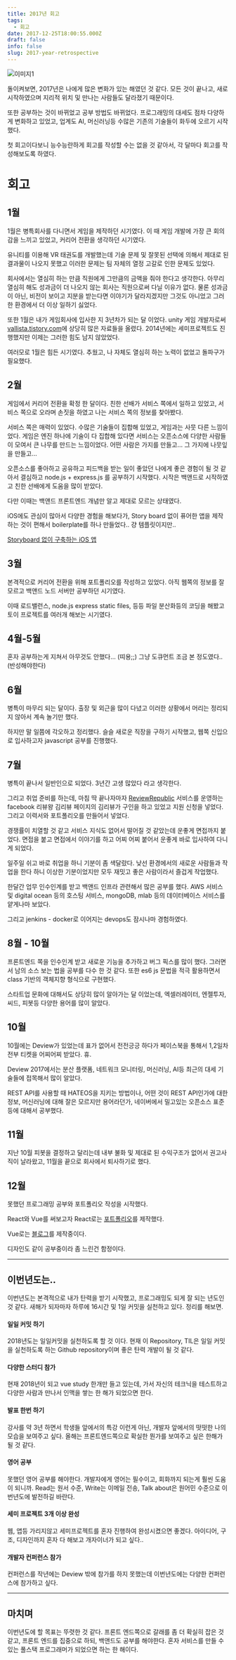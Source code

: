 ```yaml
---
title: 2017년 회고
tags:
  - 회고
date: 2017-12-25T18:00:55.000Z
draft: false
info: false
slug: 2017-year-retrospective
---
```


![이미지1](https://images.unsplash.com/photo-1421809313281-48f03fa45e9f?auto=format&fit=crop&w=2205&q=80)

돌이켜보면, 2017년은 나에게 많은 변화가 있는 해였던 것 같다. 모든 것이 끝나고, 새로 시작하였으며 지리적 위치 및 만나는 사람들도 달라졌기 때문이다.

또한 공부하는 것이 바뀌었고 공부 방법도 바뀌었다. 프로그래밍의 대세도 점차 다양하게 변화하고 있었고, 업계도 AI, 머신러닝등 수많은 기존의 기술들이 화두에 오르기 시작했다.

첫 회고이다보니 능수능란하게 회고를 작성할 수는 없을 것 같아서, 각 달마다 회고를 작성해보도록 하였다.

# 회고

## 1월

1월은 병특회사를 다니면서 게임을 제작하던 시기였다. 이 때 게임 개발에 가장 큰 회의감을 느끼고 있었고, 커리어 전환을 생각하던 시기였다.

유니티를 이용해 VR 태권도를 개발했는데 기술 문제 및 잘못된 선택에 의해서 제대로 된 결과물이 나오지 못했고 이러한 문제는 팀 자체의 열정 고갈로 인한 문제도 있었다.

회사에서는 열심히 하는 만큼 직원에게 그만큼의 금액을 줘야 한다고 생각한다. 아무리 열심히 해도 성과금이 더 나오지 않는 회사는 직원으로써 다닐 이유가 없다. 물론 성과금이 아닌, 비전이 보이고 지분을 받는다면 이야기가 달라지겠지만 그것도 아니었고 그러한 환경에서 더 이상 일하기 싫었다.

또한 1월은 내가 게임회사에 입사한 지 3년차가 되는 달 이었다. unity 게임 개발자로써 [vallista.tistory.com](https://vallista.tistory.com)에 상당히 많은 자료들을 올렸다. 2014년에는 세미프로젝트도 진행했지만 이제는 그러한 힘도 남지 않았었다.

여러모로 1월은 힘든 시기였다. 추웠고, 나 자체도 열심히 하는 노력이 없었고 돌파구가 필요했다.

## 2월

게임에서 커리어 전환을 확정 한 달이다.
친한 선배가 서비스 쪽에서 일하고 있었고, 서비스 쪽으로 오라며 손짓을 하였고 나는 서비스 쪽의 정보를 찾아봤다.

서비스 쪽은 매력이 있었다. 수많은 기술들이 집합해 있었고, 게임과는 사뭇 다른 느낌이었다. 게임은 엔진 하나에 기술이 다 집합해 있다면 서비스는 오픈소스에 다양한 사람들이 모여서 큰 나무를 만드는 느낌이었다. 어떤 사람은 가지를 만들고... 그 가지에 나뭇잎을 만들고...

오픈소스를 좋아하고 공유하고 피드백을 받는 일이 좋았던 나에게 좋은 경험이 될 것 같아서 결심하고 node.js + express.js 를 공부하기 시작했다. 시작은 백앤드로 시작하였고 친한 선배에게 도움을 많이 받았다.

다만 이때는 백앤드 프론트엔드 개념만 알고 제대로 모르는 상태였다.

iOS에도 관심이 많아서 다양한 경험을 해보다가, Story board 없이 퓨어한 앱을 제작하는 것이 편해서 boilerplate를 하나 만들었다.. 걍 템플릿이지만..

[Storyboard 없이 구축하는 iOS 앱](https://github.com/Vallista/NoUseStoryboard-BoilerPlate)

## 3월

본격적으로 커리어 전환을 위해 포트폴리오를 작성하고 있었다.
아직 웹쪽의 정보를 잘 모르고 백앤드 노드 서버만 공부하던 시기였다.

이때 로드밸런스, node.js express static files, 등등 파일 분산화등의 코딩을 해봤고 토이 프로젝트를 여러개 해보는 시기였다.

## 4월-5월

혼자 공부하는게 지쳐서 아무것도 안했다... (띠용;;)
그냥 도큐먼트 조금 본 정도였다.. (반성해야한다)

## 6월

병특이 마무리 되는 달이다. 출장 및 외근을 많이 다녔고 이러한 상황에서 머리는 정리되지 않아서 계속 놀기만 했다.

하지만 말 일쯤에 각오하고 정리했다. 슬슬 새로운 직장을 구하기 시작했고, 웹쪽 신입으로 입사하고자 javascript 공부를 진행했다.

## 7월

병특이 끝나서 일반인으로 되었다. 3년간 고생 많았다 라고 생각한다.

그리고 취업 준비를 하는데, 마침 딱 끝나자마자 [ReviewRepublic](https://reviewrepublic.net/) 서비스를 운영하는 facebook 리뷰왕 김리뷰 페이지의 김리뷰가 구인을 하고 있었고 지원 신청을 넣었다. 그리고 이력서와 포트폴리오를 만들어서 넣었다.

경쟁률이 치열할 것 같고 서비스 지식도 없어서 떨어질 것 같았는데 운좋게 면접까지 붙었다. 면접을 붙고 면접에서 이야기를 하고 어찌 어찌 붙어서 운좋게 바로 입사하여 다니게 되었다.

일주일 쉬고 바로 취업을 하니 기분이 좀 색달랐다. 낮선 환경에서의 새로운 사람들과 작업을 한다 하니 이상한 기분이었지만 모두 재밋고 좋은 사람이라서 즐겁게 작업했다.

한달간 업무 인수인계를 받고 백앤드 인프라 관련해서 많은 공부를 했다. AWS 서비스 및 digital ocean 등의 호스팅 서비스, mongoDB, mlab 등의 데이터베이스 서비스를 얕게나마 보았다.

그리고 jenkins - docker로 이어지는 devops도 잠시나마 경험하였다.

## 8월 - 10월

프론트엔드 쪽을 인수인계 받고 새로운 기능을 추가하고 버그 픽스를 많이 했다. 그러면서 남의 소스 보는 법을 공부를 다수 한 것 같다. 또한 es6 js 문법을 적극 활용하면서 class 기반의 객체지향 형식으로 구현했다.

스타트업 문화에 대해서도 상당히 많이 알아가는 달 이었는데, 엑셀러레이터, 엔젤투자, 씨드, 피봇등 다양한 용어를 많이 알았다.

## 10월

10월에는 Deview가 있었는데 표가 없어서 전전긍긍 하다가 페이스북을 통해서 1,2일차 전부 티켓을 어찌어찌 받았다. 휴.

Deview 2017에서는 분산 플랫폼, 네트워크 모니터링, 머신러닝, AI등 최근의 대세 기술들에 접목해서 많이 알았다.

REST API를 사용할 때 HATEOS을 지키는 방법이나, 어떤 것이 REST API인가에 대한 정보, 머신러닝에 대해 잘은 모르지만 용어라던가, 네이버에서 밀고있는 오픈소스 표준등에 대해서 공부했다.

## 11월

지난 10월 피봇을 결정하고 달리는데 내부 불화 및 제대로 된 수익구조가 없어서 권고사직이 날라왔고, 11월을 끝으로 회사에서 퇴사하기로 했다.

## 12월

못했던 프로그래밍 공부와 포트폴리오 작성을 시작했다.

React와 Vue를 써보고자 React로는 [포트폴리오](https://github.com/Vallista/portfolio)를 제작했다.

Vue로는 [블로그](https://github.com/Vallista/blog-source-code)를 제작중이다.

디자인도 같이 공부중이라 좀 느린건 함정이다.

---

## 이번년도는..

이번년도는 본격적으로 내가 탄력을 받기 시작했고, 프로그래밍도 되게 잘 되는 년도인 것 같다. 새해가 되자마자 하루에 16시간 및 1일 커밋을 실천하고 있다. 정리를 해보면.

#### 일일 커밋 하기

2018년도는 일일커밋을 실천하도록 할 것 이다. 현재 이 Repository, TIL은 일일 커밋을 실천하도록 하는 Github repository이며 좋은 탄력 개발이 될 것 같다.

#### 다양한 스터디 참가

현재 2018년이 되고 vue study 한개만 들고 있는데, 가서 자신의 테크닉을 테스트하고 다양한 사람과 만나서 인맥을 쌓는 한 해가 되었으면 한다.

#### 발표 한번 하기

강사를 약 3년 하면서 학생들 앞에서의 특강 이런게 아닌, 개발자 앞에서의 떳떳한 나의 모습을 보여주고 싶다.
올해는 프론트엔드쪽으로 확실한 뭔가를 보여주고 싶은 한해가 될 것 같다.

#### 영어 공부

못했던 영어 공부를 해야한다. 개발자에게 영어는 필수이고, 회화까지 되는게 훨씬 도움이 되니까. Read는 원서 수준, Write는 이메일 전송, Talk about은 원어민 수준으로 이번년도에 발전하길 바란다.

#### 세미 프로젝트 3개 이상 완성

웹, 앱등 가리지않고 세미프로젝트를 혼자 진행하여 완성시켰으면 좋겠다. 아이디어, 구조, 디자인까지 혼자 다 해보고 개자이너가 되고 싶다..

#### 개발자 컨퍼런스 참가

컨퍼런스를 작년에는 Deview 밖에 참가를 하지 못했는데 이번년도에는 다양한 컨퍼런스에 참가하고 싶다.

---

## 마치며

이번년도에 할 목표는 뚜렷한 것 같다. 프론트 엔드쪽으로 갈래를 좀 더 확실히 잡은 것 같고, 프론트 엔드를 집중으로 하되, 백앤드도 공부를 해야한다. 혼자 서비스를 만들 수 있는 풀스택 프로그래머가 되었으면 하는 한 해이다.
